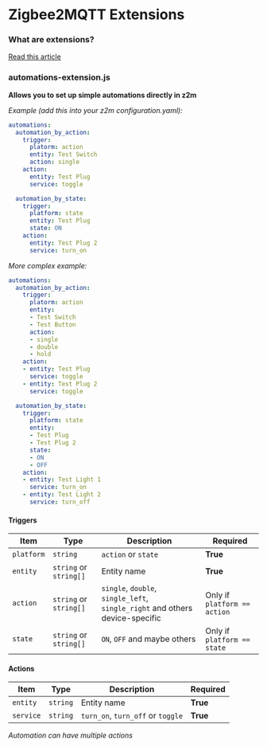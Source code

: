 # Zigbee2MQTT Extensions

### What are extensions?

[Read this article](https://www.zigbee2mqtt.io/advanced/more/user_extensions.html)

### automations-extension.js

**Allows you to set up simple automations directly in z2m**

_Example (add this into your z2m configuration.yaml):_

```yaml
automations:
  automation_by_action:
    trigger:
      platorm: action
      entity: Test Switch
      action: single
    action:
      entity: Test Plug
      service: toggle

  automation_by_state:
    trigger:
      platform: state
      entity: Test Plug
      state: ON
    action:
      entity: Test Plug 2
      service: turn_on
```

_More complex example:_

```yaml
automations:
  automation_by_action:
    trigger:
      platorm: action
      entity:
      - Test Switch
      - Test Button
      action:
      - single
      - double
      - hold
    action:
    - entity: Test Plug
      service: toggle
    - entity: Test Plug 2
      service: toggle

  automation_by_state:
    trigger:
      platform: state
      entity:
      - Test Plug
      - Test Plug 2
      state:
      - ON
      - OFF
    action:
    - entity: Test Light 1
      service: turn_on
    - entity: Test Light 2
      service: turn_off
```

#### Triggers

| Item       | Type                   | Description                                                                  | Required                      |
|------------|------------------------|------------------------------------------------------------------------------|-------------------------------|
| `platform` | `string`               | `action` or `state`                                                          | **True**                      |
| `entity`   | `string` or `string[]` | Entity name                                                                  | **True**                      |
| `action`   | `string` or `string[]` | `single`, `double`, `single_left`, `single_right` and others device-specific | Only if `platform == action`  |
| `state`    | `string` or `string[]` | `ON`, `OFF` and maybe others                                                 | Only if `platform == state`   |

#### Actions

| Item     | Type       | Description                       | Required |
|----------|------------|-----------------------------------|----------|
| `entity` | `string`   | Entity name                       | **True** |
| `service` | `string`  | `turn_on`, `turn_off` or `toggle` | **True** |

_Automation can have multiple actions_
